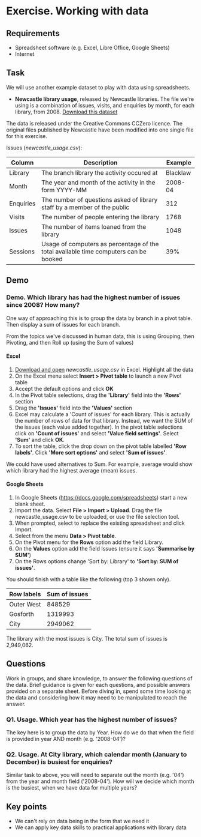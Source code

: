 Exercise. Working with data
===========================

Requirements
------------

- Spreadsheet software (e.g. Excel, Libre Office, Google Sheets)
- Internet

Task
----

We will use another example dataset to play with data using spreadsheets.

- **Newcastle library usage**, released by Newcastle libraries. The file we're using is a combination of issues, visits, and enquiries by month, for each library, from 2008. [Download this dataset](https://raw.githubusercontent.com/LibrariesHacked/data-treaders/master/introduction-to-data/newcastle_usage.csv)

The data is released under the Creative Commons CCZero licence. The original files published by Newcastle have been modified into one single file for this exercise.

Issues (*newcastle_usage.csv*):

| Column | Description | Example |
| ------ | ----------- | ------- |
| Library | The branch library the activity occured at | Blacklaw |
| Month | The year and month of the activity in the form YYYY-MM | 2008-04 |
| Enquiries | The number of questions asked of library staff by a member of the public | 312 |
| Visits | The number of people entering the library  | 1768 |
| Issues |The number of items loaned from the library | 1048 |
| Sessions | Usage of computers as percentage of the total available time computers can be booked | 39% |

Demo
----

### Demo. Which library has had the highest number of issues since 2008? How many?

One way of approaching this is to group the data by branch in a pivot table. Then display a sum of issues for each branch.

From the topics we've discussed in human data, this is using Grouping, then Pivoting, and then Roll up (using the Sum of values)

#### Excel

1. [Download and open](https://raw.githubusercontent.com/LibrariesHacked/data-treaders/master/introduction-to-data/newcastle_usage.csv) *newcastle_usage.csv* in Excel.  Highlight all the data
2. On the Excel menu select **Insert > Pivot table** to launch a new Pivot table
3. Accept the default options and click **OK**
4. In the Pivot table selections, drag the **'Library'** field into the **'Rows'** section
5. Drag the **'Issues'** field into the **'Values'** section
6. Excel may calculate a 'Count of issues' for each library. This is actually the number of rows of data for that library. Instead, we want the SUM of the issues (each value added together). In the pivot table selections click on **'Count of issues'** and select **'Value field settings'**.  Select **'Sum'** and click **OK**.
7. To sort the table, click the drop down on the pivot table labelled **'Row labels'**.  Click **'More sort options'** and select **'Sum of issues'**.

We could have used alternatives to Sum. For example, average would show which library had the highest average (mean) issues.

#### Google Sheets

1. In Google Sheets (https://docs.google.com/spreadsheets) start a new blank sheet.
2. Import the data. Select **File > Import > Upload**. Drag the file newcastle_usage.csv to be uploaded, or use the file selection tool.
3. When prompted, select to replace the existing spreadsheet and click Import.
4. Select from the menu **Data > Pivot table**.
5. On the Pivot menu for the **Rows** option add the field Library.
6. On the **Values** option add the field Issues (ensure it says **'Summarise by SUM'**)
7. On the Rows options change 'Sort by: Library' to **'Sort by: SUM of issues'**.

You should finish with a table like the following (top 3 shown only).

| Row labels | Sum of issues |
| ---------- | ------------- |
| Outer West | 848529 |
| Gosforth | 1319993 |
| City | 2949062 |

The library with the most issues is City. The total sum of issues is 2,949,062.

Questions
----

Work in groups, and share knowledge, to answer the following questions of the data. Brief guidance is given for each questions, and possible answers provided on a separate sheet. Before diving in, spend some time looking at the data and considering how it may need to be manipulated to reach the answer.

### Q1. Usage. Which year has the highest number of issues?

The key here is to group the data by Year.  How do we do that when the field is provided in year AND month (e.g. '2008-04')?

### Q2. Usage. At City library, which calendar month (January to December) is busiest for enquiries?

Similar task to above, you will need to separate out the month (e.g. '04') from the year and month field ('2008-04').  How will we decide which month is the busiest, when we have data for multiple years?

Key points
----------

- We can't rely on data being in the form that we need it
- We can apply key data skills to practical applications with library data
